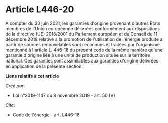 # Article L446-20

A compter du 30 juin 2021, les garanties d'origine provenant d'autres Etats membres de l'Union européenne délivrées
conformément aux dispositions de la directive (UE) 2018/2001 du Parlement européen et du Conseil du 11 décembre 2018 relative
à la promotion de l'utilisation de l'énergie produite à partir de sources renouvelables sont reconnues et traitées par
l'organisme mentionné à l'article L. 446-18 du présent code de la même manière qu'une garantie d'origine liée à une unité de
production située sur le territoire national. Ces garanties sont assimilables aux garanties d'origine délivrées en
application de la présente section.

**Liens relatifs à cet article**

_Créé par_:

  - Loi n°2019-1147 du 8 novembre 2019 - art. 50 (V)

_Cite_:

  - Code de l'énergie - art. L446-18
